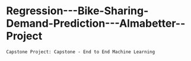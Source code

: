 # Regression---Bike-Sharing-Demand-Prediction---Almabetter--Project
    Capstone Project: Capstone - End to End Machine Learning
